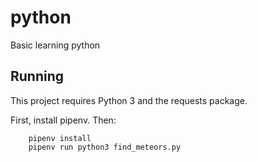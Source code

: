 # python
Basic learning python

## Running
This project requires Python 3 and the requests package.
    
First,  install pipenv. Then:
```
    pipenv install
    pipenv run python3 find_meteors.py
```